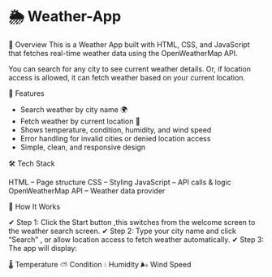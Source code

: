 # 🌦 Weather-App

📖 Overview
This is a Weather App built with HTML, CSS, and JavaScript that fetches real-time weather data using the OpenWeatherMap API.

You can search for any city to see current weather details.
 Or, if location access is allowed, it can fetch weather based on your current location.

🚀 Features

- Search weather by city name 🌍
- Fetch weather by current location 📍
- Shows temperature, condition, humidity, and wind speed
-  Error handling for invalid cities or denied location access
- Simple, clean, and responsive design

🛠 Tech Stack

  HTML – Page structure
  CSS – Styling
  JavaScript  – API calls & logic
  OpenWeatherMap API – Weather data provider

🎯 How It Works

  ✔ Step 1: Click the Start button ,this switches from the welcome screen to the weather search screen.
  ✔ Step 2: Type your city name and click “Search” , or allow location access to fetch weather automatically.
  ✔ Step 3: The app will display:

  🌡️ Temperature
  ⛅ Condition
  💧 Humidity
  🌬️ Wind Speed
